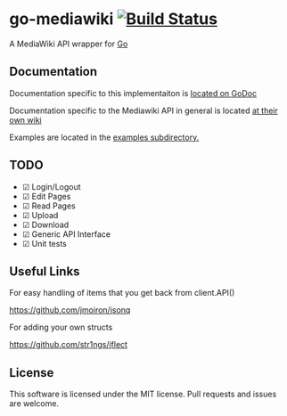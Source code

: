 go-mediawiki [![Build Status](https://drone.io/github.com/sadbox/go-mediawiki/status.png)](https://drone.io/github.com/sadbox/go-mediawiki/latest)
========
A MediaWiki API wrapper for [Go](http://golang.org/)

Documentation
-------------
Documentation specific to this implementaiton is [located on GoDoc](http://godoc.org/github.com/sadbox/go-mediawiki)

Documentation specific to the Mediawiki API in general is located [at their own wiki](http://www.mediawiki.org/wiki/API:Main_page)

Examples are located in the [examples subdirectory.](/examples)


TODO
----
- ☑ Login/Logout
- ☑ Edit Pages
- ☑ Read Pages
- ☑ Upload
- ☑ Download
- ☑ Generic API Interface
- ☑ Unit tests

Useful Links
------------
For easy handling of items that you get back from client.API()

https://github.com/jmoiron/jsonq

For adding your own structs

https://github.com/str1ngs/jflect

License
-------
This software is licensed under the MIT license. Pull requests and issues are welcome.
